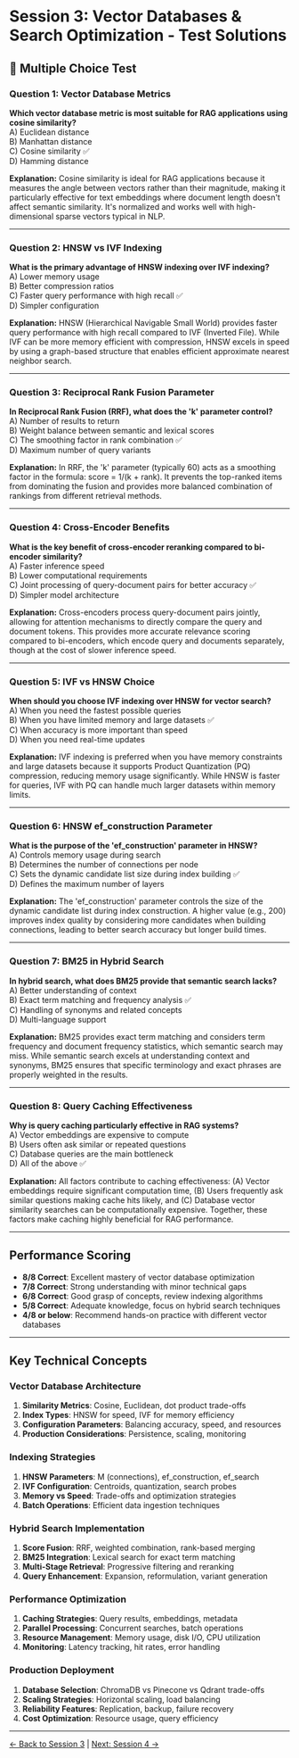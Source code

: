 # Session 3: Vector Databases & Search Optimization - Test Solutions

## 📝 Multiple Choice Test

### Question 1: Vector Database Metrics

**Which vector database metric is most suitable for RAG applications using cosine similarity?**  
A) Euclidean distance  
B) Manhattan distance  
C) Cosine similarity ✅  
D) Hamming distance  

**Explanation:** Cosine similarity is ideal for RAG applications because it measures the angle between vectors rather than their magnitude, making it particularly effective for text embeddings where document length doesn't affect semantic similarity. It's normalized and works well with high-dimensional sparse vectors typical in NLP.

---

### Question 2: HNSW vs IVF Indexing

**What is the primary advantage of HNSW indexing over IVF indexing?**  
A) Lower memory usage  
B) Better compression ratios  
C) Faster query performance with high recall ✅  
D) Simpler configuration  

**Explanation:** HNSW (Hierarchical Navigable Small World) provides faster query performance with high recall compared to IVF (Inverted File). While IVF can be more memory efficient with compression, HNSW excels in speed by using a graph-based structure that enables efficient approximate nearest neighbor search.

---

### Question 3: Reciprocal Rank Fusion Parameter

**In Reciprocal Rank Fusion (RRF), what does the 'k' parameter control?**  
A) Number of results to return  
B) Weight balance between semantic and lexical scores  
C) The smoothing factor in rank combination ✅  
D) Maximum number of query variants  

**Explanation:** In RRF, the 'k' parameter (typically 60) acts as a smoothing factor in the formula: score = 1/(k + rank). It prevents the top-ranked items from dominating the fusion and provides more balanced combination of rankings from different retrieval methods.

---

### Question 4: Cross-Encoder Benefits

**What is the key benefit of cross-encoder reranking compared to bi-encoder similarity?**  
A) Faster inference speed  
B) Lower computational requirements  
C) Joint processing of query-document pairs for better accuracy ✅  
D) Simpler model architecture  

**Explanation:** Cross-encoders process query-document pairs jointly, allowing for attention mechanisms to directly compare the query and document tokens. This provides more accurate relevance scoring compared to bi-encoders, which encode query and documents separately, though at the cost of slower inference speed.

---

### Question 5: IVF vs HNSW Choice

**When should you choose IVF indexing over HNSW for vector search?**  
A) When you need the fastest possible queries  
B) When you have limited memory and large datasets ✅  
C) When accuracy is more important than speed  
D) When you need real-time updates  

**Explanation:** IVF indexing is preferred when you have memory constraints and large datasets because it supports Product Quantization (PQ) compression, reducing memory usage significantly. While HNSW is faster for queries, IVF with PQ can handle much larger datasets within memory limits.

---

### Question 6: HNSW ef_construction Parameter

**What is the purpose of the 'ef_construction' parameter in HNSW?**  
A) Controls memory usage during search  
B) Determines the number of connections per node  
C) Sets the dynamic candidate list size during index building ✅  
D) Defines the maximum number of layers  

**Explanation:** The 'ef_construction' parameter controls the size of the dynamic candidate list during index construction. A higher value (e.g., 200) improves index quality by considering more candidates when building connections, leading to better search accuracy but longer build times.

---

### Question 7: BM25 in Hybrid Search

**In hybrid search, what does BM25 provide that semantic search lacks?**  
A) Better understanding of context  
B) Exact term matching and frequency analysis ✅  
C) Handling of synonyms and related concepts  
D) Multi-language support  

**Explanation:** BM25 provides exact term matching and considers term frequency and document frequency statistics, which semantic search may miss. While semantic search excels at understanding context and synonyms, BM25 ensures that specific terminology and exact phrases are properly weighted in the results.

---

### Question 8: Query Caching Effectiveness

**Why is query caching particularly effective in RAG systems?**  
A) Vector embeddings are expensive to compute  
B) Users often ask similar or repeated questions  
C) Database queries are the main bottleneck  
D) All of the above ✅  

**Explanation:** All factors contribute to caching effectiveness: (A) Vector embeddings require significant computation time, (B) Users frequently ask similar questions making cache hits likely, and (C) Database vector similarity searches can be computationally expensive. Together, these factors make caching highly beneficial for RAG performance.

---

## Performance Scoring

- **8/8 Correct**: Excellent mastery of vector database optimization
- **7/8 Correct**: Strong understanding with minor technical gaps
- **6/8 Correct**: Good grasp of concepts, review indexing algorithms
- **5/8 Correct**: Adequate knowledge, focus on hybrid search techniques
- **4/8 or below**: Recommend hands-on practice with different vector databases

---

## Key Technical Concepts

### Vector Database Architecture

1. **Similarity Metrics**: Cosine, Euclidean, dot product trade-offs
2. **Index Types**: HNSW for speed, IVF for memory efficiency
3. **Configuration Parameters**: Balancing accuracy, speed, and resources
4. **Production Considerations**: Persistence, scaling, monitoring

### Indexing Strategies

1. **HNSW Parameters**: M (connections), ef_construction, ef_search
2. **IVF Configuration**: Centroids, quantization, search probes
3. **Memory vs Speed**: Trade-offs and optimization strategies
4. **Batch Operations**: Efficient data ingestion techniques

### Hybrid Search Implementation

1. **Score Fusion**: RRF, weighted combination, rank-based merging
2. **BM25 Integration**: Lexical search for exact term matching
3. **Multi-Stage Retrieval**: Progressive filtering and reranking
4. **Query Enhancement**: Expansion, reformulation, variant generation

### Performance Optimization

1. **Caching Strategies**: Query results, embeddings, metadata
2. **Parallel Processing**: Concurrent searches, batch operations
3. **Resource Management**: Memory usage, disk I/O, CPU utilization
4. **Monitoring**: Latency tracking, hit rates, error handling

### Production Deployment

1. **Database Selection**: ChromaDB vs Pinecone vs Qdrant trade-offs
2. **Scaling Strategies**: Horizontal scaling, load balancing
3. **Reliability Features**: Replication, backup, failure recovery
4. **Cost Optimization**: Resource usage, query efficiency

---

[← Back to Session 3](Session3_Vector_Databases_Search_Optimization.md) | [Next: Session 4 →](Session4_Query_Enhancement_Context_Augmentation.md)
